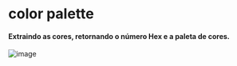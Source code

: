 # color palette
#### Extraindo as cores, retornando o número Hex e a paleta de cores.
![image](https://github.com/user-attachments/assets/4d2da735-6d22-45e7-8c2d-d036ceffbf7b)
